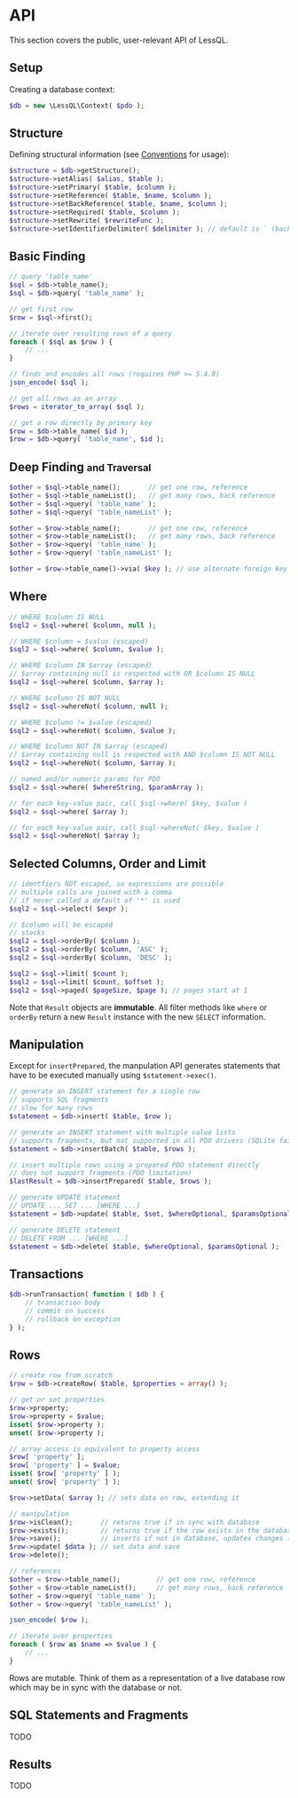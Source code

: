 # API

This section covers the public, user-relevant API of LessQL.


## Setup

Creating a database context:

```php
$db = new \LessQL\Context( $pdo );
```


## Structure

Defining structural information (see [Conventions](conventions.md) for usage):

```php
$structure = $db->getStructure();
$structure->setAlias( $alias, $table );
$structure->setPrimary( $table, $column );
$structure->setReference( $table, $name, $column );
$structure->setBackReference( $table, $name, $column );
$structure->setRequired( $table, $column );
$structure->setRewrite( $rewriteFunc );
$structure->setIdentifierDelimiter( $delimiter ); // default is ` (backtick)
```


## Basic Finding

```php
// query 'table_name'
$sql = $db->table_name();
$sql = $db->query( 'table_name' );

// get first row
$row = $sql->first();

// iterate over resulting rows of a query
foreach ( $sql as $row ) {
    // ...
}

// finds and encodes all rows (requires PHP >= 5.4.0)
json_encode( $sql );

// get all rows as an array
$rows = iterator_to_array( $sql );

// get a row directly by primary key
$row = $db->table_name( $id );
$row = $db->query( 'table_name', $id );
```


## Deep Finding <small>and Traversal</small>

```php
$other = $sql->table_name();       // get one row, reference
$other = $sql->table_nameList();   // get many rows, back reference
$other = $sql->query( 'table_name' );
$other = $sql->query( 'table_nameList' );

$other = $row->table_name();       // get one row, reference
$other = $row->table_nameList();   // get many rows, back reference
$other = $row->query( 'table_name' );
$other = $row->query( 'table_nameList' );

$other = $row->table_name()->via( $key ); // use alternate foreign key
```

## Where

```php
// WHERE $column IS NULL
$sql2 = $sql->where( $column, null );

// WHERE $column = $value (escaped)
$sql2 = $sql->where( $column, $value );

// WHERE $column IN $array (escaped)
// $array containing null is respected with OR $column IS NULL
$sql2 = $sql->where( $column, $array );

// WHERE $column IS NOT NULL
$sql2 = $sql->whereNot( $column, null );

// WHERE $column != $value (escaped)
$sql2 = $sql->whereNot( $column, $value );

// WHERE $column NOT IN $array (escaped)
// $array containing null is respected with AND $column IS NOT NULL
$sql2 = $sql->whereNot( $column, $array );

// named and/or numeric params for PDO
$sql2 = $sql->where( $whereString, $paramArray );

// for each key-value pair, call $sql->where( $key, $value )
$sql2 = $sql->where( $array );

// for each key-value pair, call $sql->whereNot( $key, $value )  
$sql2 = $sql->whereNot( $array );
```


## Selected Columns, Order and Limit

```php
// identfiers NOT escaped, so expressions are possible
// multiple calls are joined with a comma
// if never called a default of '*' is used
$sql2 = $sql->select( $expr );

// $column will be escaped
// stacks
$sql2 = $sql->orderBy( $column );
$sql2 = $sql->orderBy( $column, 'ASC' );
$sql2 = $sql->orderBy( $column, 'DESC' );

$sql2 = $sql->limit( $count );
$sql2 = $sql->limit( $count, $offset );
$sql2 = $sql->paged( $pageSize, $page ); // pages start at 1
```

Note that `Result` objects are __immutable__.
All filter methods like `where` or `orderBy`
return a new `Result` instance with the new `SELECT` information.


## Manipulation

 Except for `insertPrepared`, the manpulation API generates statements that have to be executed manually using `$statement->exec()`.

```php
// generate an INSERT statement for a single row
// supports SQL fragments
// slow for many rows
$statement = $db->insert( $table, $row );

// generate an INSERT statement with multiple value lists
// supports fragments, but not supported in all PDO drivers (SQLite fails)
$statement = $db->insertBatch( $table, $rows );

// insert multiple rows using a prepared PDO statement directly
// does not support fragments (PDO limitation)
$lastResult = $db->insertPrepared( $table, $rows );

// generate UPDATE statement
// UPDATE ... SET ... [WHERE ...]
$statement = $db->update( $table, $set, $whereOptional, $paramsOptional );

// generate DELETE statement
// DELETE FROM ... [WHERE ...]
$statement = $db->delete( $table, $whereOptional, $paramsOptional );         
```


## Transactions

```php
$db->runTransaction( function ( $db ) {
    // transaction body
    // commit on success
    // rollback on exception
} );
```


## Rows

```php
// create row from scratch
$row = $db->createRow( $table, $properties = array() );

// get or set properties
$row->property;
$row->property = $value;
isset( $row->property );
unset( $row->property );

// array access is equivalent to property access
$row[ 'property' ];
$row[ 'property' ] = $value;
isset( $row[ 'property' ] );
unset( $row[ 'property' ] );

$row->setData( $array ); // sets data on row, extending it

// manipulation
$row->isClean();       // returns true if in sync with database
$row->exists();        // returns true if the row exists in the database
$row->save();          // inserts if not in database, updates changes (only) otherwise
$row->update( $data ); // set data and save
$row->delete();

// references
$other = $row->table_name();         // get one row, reference
$other = $row->table_nameList();     // get many rows, back reference
$other = $row->query( 'table_name' );
$other = $row->query( 'table_nameList' );

json_encode( $row );

// iterate over properties
foreach ( $row as $name => $value ) {
    // ...
}
```

Rows are mutable. Think of them as a representation of a live database row
which may be in sync with the database or not.


## SQL Statements and Fragments

TODO

## Results

TODO
